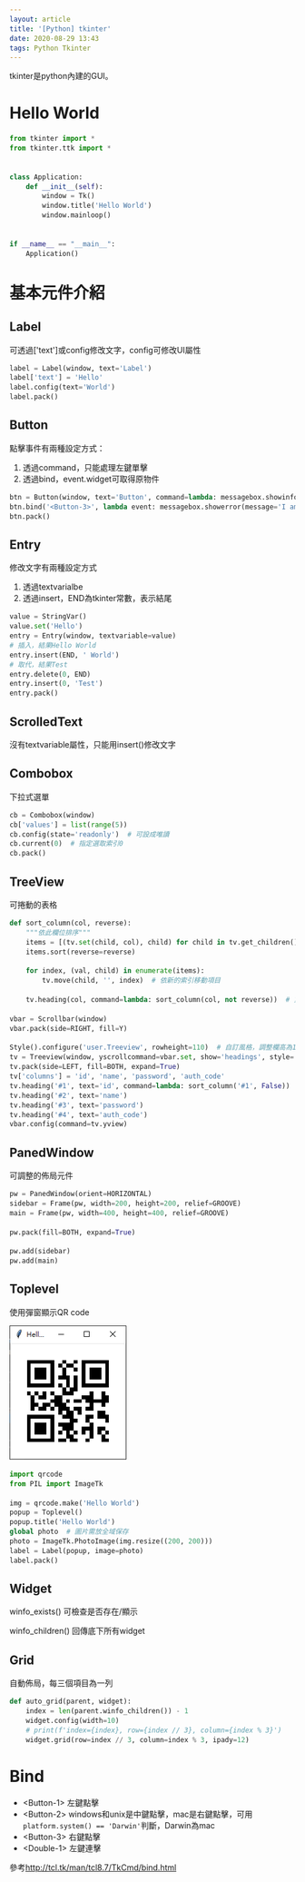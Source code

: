 ```yaml
---
layout: article
title: '[Python] tkinter'
date: 2020-08-29 13:43
tags: Python Tkinter
---
```

tkinter是python內建的GUI。
<!--more-->
# Hello World
```python
from tkinter import *
from tkinter.ttk import *


class Application:
    def __init__(self):
        window = Tk()
        window.title('Hello World')
        window.mainloop()


if __name__ == "__main__":
    Application()
```

# 基本元件介紹
## Label
可透過['text']或config修改文字，config可修改UI屬性
```python
label = Label(window, text='Label')
label['text'] = 'Hello'
label.config(text='World')
label.pack()
```
## Button
點擊事件有兩種設定方式：
1. 透過command，只能處理左鍵單擊
2. 透過bind，event.widget可取得原物件

```python
btn = Button(window, text='Button', command=lambda: messagebox.showinfo(message='I am info'))
btn.bind('<Button-3>', lambda event: messagebox.showerror(message='I am error'))
btn.pack()
```
## Entry
修改文字有兩種設定方式
1. 透過textvarialbe
2. 透過insert，END為tkinter常數，表示結尾

```python
value = StringVar()
value.set('Hello')
entry = Entry(window, textvariable=value)
# 插入，結果Hello World
entry.insert(END, ' World')
# 取代，結果Test
entry.delete(0, END)
entry.insert(0, 'Test')
entry.pack()
```
## ScrolledText
沒有textvariable屬性，只能用insert()修改文字

## Combobox
下拉式選單
```python
cb = Combobox(window)
cb['values'] = list(range(5))
cb.config(state='readonly')  # 可設成唯讀
cb.current(0)  # 指定選取索引0
cb.pack()
```

## TreeView
可捲動的表格
```python
def sort_column(col, reverse):
    """依此欄位排序"""
    items = [(tv.set(child, col), child) for child in tv.get_children()]  #取出欄位值對應項目
    items.sort(reverse=reverse)

    for index, (val, child) in enumerate(items):
        tv.move(child, '', index)  # 依新的索引移動項目

    tv.heading(col, command=lambda: sort_column(col, not reverse))  # 重新定義方法為反向排序

vbar = Scrollbar(window)
vbar.pack(side=RIGHT, fill=Y)

Style().configure('user.Treeview', rowheight=110)  # 自訂風格，調整欄高為110
tv = Treeview(window, yscrollcommand=vbar.set, show='headings', style='user.Treeview')
tv.pack(side=LEFT, fill=BOTH, expand=True)
tv['columns'] = 'id', 'name', 'password', 'auth_code'
tv.heading('#1', text='id', command=lambda: sort_column('#1', False))
tv.heading('#2', text='name')
tv.heading('#3', text='password')
tv.heading('#4', text='auth_code')
vbar.config(command=tv.yview)
```

## PanedWindow
可調整的佈局元件

```python
pw = PanedWindow(orient=HORIZONTAL)
sidebar = Frame(pw, width=200, height=200, relief=GROOVE)
main = Frame(pw, width=400, height=400, relief=GROOVE)

pw.pack(fill=BOTH, expand=True)

pw.add(sidebar)
pw.add(main)
```

## Toplevel
使用彈窗顯示QR code

![](/assets/qrcode.png)

```python
import qrcode
from PIL import ImageTk

img = qrcode.make('Hello World')
popup = Toplevel()
popup.title('Hello World')
global photo  # 圖片需放全域保存
photo = ImageTk.PhotoImage(img.resize((200, 200)))
label = Label(popup, image=photo)
label.pack()
```

## Widget
winfo_exists() 可檢查是否存在/顯示

winfo_children() 回傳底下所有widget

## Grid
自動佈局，每三個項目為一列
```python
def auto_grid(parent, widget):
    index = len(parent.winfo_children()) - 1
    widget.config(width=10)
    # print(f'index={index}, row={index // 3}, column={index % 3}')
    widget.grid(row=index // 3, column=index % 3, ipady=12)
```

# Bind
- &lt;Button-1&gt; 左鍵點擊
- &lt;Button-2&gt; windows和unix是中鍵點擊，mac是右鍵點擊，可用`platform.system() == 'Darwin'`判斷，Darwin為mac
- &lt;Button-3&gt; 右鍵點擊
- &lt;Double-1&gt; 左鍵連擊

參考<http://tcl.tk/man/tcl8.7/TkCmd/bind.html>
